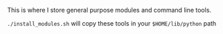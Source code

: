 
This is where I store general purpose modules and command line tools.

 `./install_modules.sh` will copy these tools in your `$HOME/lib/python` path
